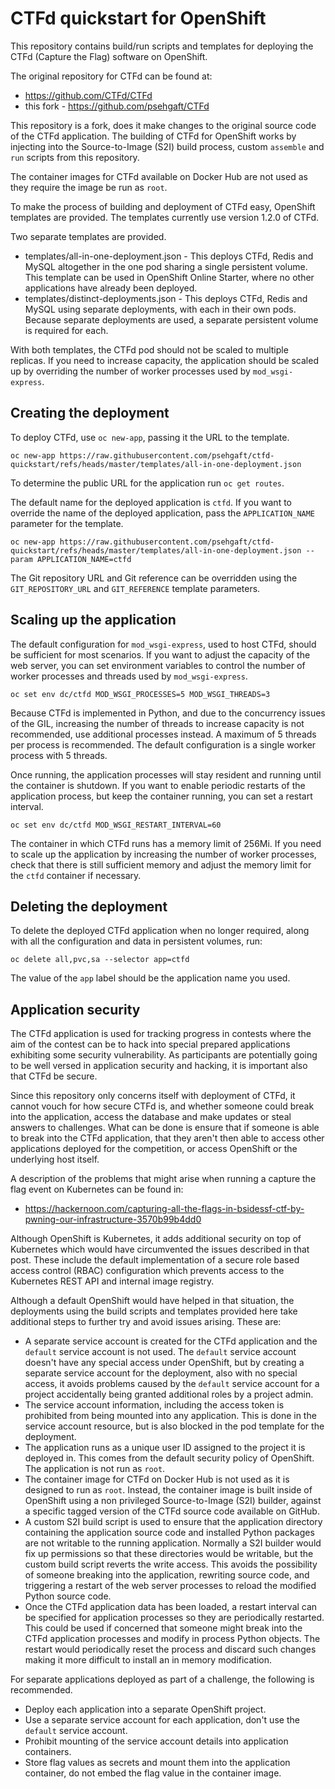 CTFd quickstart for OpenShift
=============================

This repository contains build/run scripts and templates for deploying the CTFd (Capture the Flag) software on OpenShift.

The original repository for CTFd can be found at:

* https://github.com/CTFd/CTFd
* this fork - https://github.com/psehgaft/CTFd

This repository is a fork, does it make changes to the original source code of the CTFd application. The building of CTFd for OpenShift works by injecting into the Source-to-Image (S2I) build process, custom ``assemble`` and ``run`` scripts from this repository.

The container images for CTFd available on Docker Hub are not used as they require the image be run as ``root``.

To make the process of building and deployment of CTFd easy, OpenShift templates are provided. The templates currently use version 1.2.0 of CTFd.

Two separate templates are provided.

* templates/all-in-one-deployment.json - This deploys CTFd, Redis and MySQL altogether in the one pod sharing a single persistent volume. This template can be used in OpenShift Online Starter, where no other applications have already been deployed.
* templates/distinct-deployments.json - This deploys CTFd, Redis and MySQL using separate deployments, with each in their own pods. Because separate deployments are used, a separate persistent volume is required for each.

With both templates, the CTFd pod should not be scaled to multiple replicas. If you need to increase capacity, the application should be scaled up by overriding the number of worker processes used by ``mod_wsgi-express``.

Creating the deployment
-----------------------

To deploy CTFd, use ``oc new-app``, passing it the URL to the template.

```
oc new-app https://raw.githubusercontent.com/psehgaft/ctfd-quickstart/refs/heads/master/templates/all-in-one-deployment.json
```

To determine the public URL for the application run ``oc get routes``.

The default name for the deployed application is ``ctfd``. If you want to override the name of the deployed application, pass the ``APPLICATION_NAME`` parameter for the template.

```
oc new-app https://raw.githubusercontent.com/psehgaft/ctfd-quickstart/refs/heads/master/templates/all-in-one-deployment.json --param APPLICATION_NAME=ctfd
```

The Git repository URL and Git reference can be overridden using the ``GIT_REPOSITORY_URL`` and ``GIT_REFERENCE`` template parameters.

Scaling up the application
--------------------------

The default configuration for ``mod_wsgi-express``, used to host CTFd, should be sufficient for most scenarios. If you want to adjust the capacity of the web server, you can set environment variables to control the number of worker processes and threads used by ``mod_wsgi-express``.

```
oc set env dc/ctfd MOD_WSGI_PROCESSES=5 MOD_WSGI_THREADS=3
```

Because CTFd is implemented in Python, and due to the concurrency issues of the GIL, increasing the number of threads to increase capacity is not recommended, use additional processes instead. A maximum of 5 threads per process is recommended. The default configuration is a single worker process with 5 threads.

Once running, the application processes will stay resident and running until the container is shutdown. If you want to enable periodic restarts of the application process, but keep the container running, you can set a restart interval.

```
oc set env dc/ctfd MOD_WSGI_RESTART_INTERVAL=60
```

The container in which CTFd runs has a memory limit of 256Mi. If you need to scale up the application by increasing the number of worker processes, check that there is still sufficient memory and adjust the memory limit for the ``ctfd`` container if necessary.

Deleting the deployment
-----------------------

To delete the deployed CTFd application when no longer required, along with all the
configuration and data in persistent volumes, run:

```
oc delete all,pvc,sa --selector app=ctfd
```

The value of the ``app`` label should be the application name you used.

Application security
--------------------

The CTFd application is used for tracking progress in contests where the aim of the contest can be to hack into special prepared applications exhibiting some security vulnerability. As participants are potentially going to be well versed in application security and hacking, it is  important also that CTFd be secure.

Since this repository only concerns itself with deployment of CTFd, it cannot vouch for how secure CTFd is, and whether someone could break into the application, access the database and make updates or steal answers to challenges. What can be done is ensure that if someone is able to break into the CTFd application, that they aren't then able to access other applications deployed for the competition, or access OpenShift or the underlying host itself.

A description of the problems that might arise when running a capture the flag event on Kubernetes can be found in:

* https://hackernoon.com/capturing-all-the-flags-in-bsidessf-ctf-by-pwning-our-infrastructure-3570b99b4dd0

Although OpenShift is Kubernetes, it adds additional security on top of Kubernetes which would have circumvented the issues described in that post. These include the default implementation of a secure role based access control (RBAC) configuration which prevents access to the Kubernetes REST API and internal image registry.

Although a default OpenShift would have helped in that situation, the deployments using the build scripts and templates provided here take additional steps to further try and avoid issues arising. These are:

* A separate service account is created for the CTFd application and the ``default`` service account is not used. The ``default`` service account doesn't have any special access under OpenShift, but by creating a separate service account for the deployment, also with no special access, it avoids problems caused by the ``default`` service account for a project accidentally being granted additional roles by a project admin.
* The service account information, including the access token is prohibited from being mounted into any application. This is done in the service account resource, but is also blocked in the pod template for the deployment.
* The application runs as a unique user ID assigned to the project it is deployed in. This comes from the default security policy of OpenShift. The application is not run as ``root``.
* The container image for CTFd on Docker Hub is not used as it is designed to run as ``root``. Instead, the container image is built inside of OpenShift using a non privileged Source-to-Image (S2I) builder, against a specific tagged version of the CTFd source code available on GitHub.
* A custom S2I build script is used to ensure that the application directory containing the application source code and installed Python packages are not writable to the running application. Normally a S2I builder would fix up permissions so that these directories would be writable, but the custom build script reverts the write access. This avoids the possibility of someone breaking into the application, rewriting source code, and triggering a restart of the web server processes to reload the modified Python source code.
* Once the CTFd application data has been loaded, a restart interval can be specified for application processes so they are periodically restarted. This could be used if concerned that someone might break into the CTFd application processes and modify in process Python objects. The restart would periodically reset the process and discard such changes making it more difficult to install an in memory modification.

For separate applications deployed as part of a challenge, the following is recommended.

* Deploy each application into a separate OpenShift project.
* Use a separate service account for each application, don't use the ``default`` service account.
* Prohibit mounting of the service account details into application containers.
* Store flag values as secrets and mount them into the application container, do not embed the flag value in the container image.

